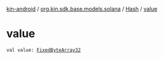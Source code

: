 [kin-android](../../index.md) / [org.kin.sdk.base.models.solana](../index.md) / [Hash](index.md) / [value](./value.md)

# value

`val value: `[`FixedByteArray32`](../-fixed-byte-array32/index.md)